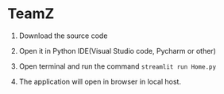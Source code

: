 # TeamZ

1. Download the source code

2. Open it in Python IDE(Visual Studio code, Pycharm or other)

3. Open terminal and run the command
```streamlit run Home.py```

4. The application will open in browser in local host.
